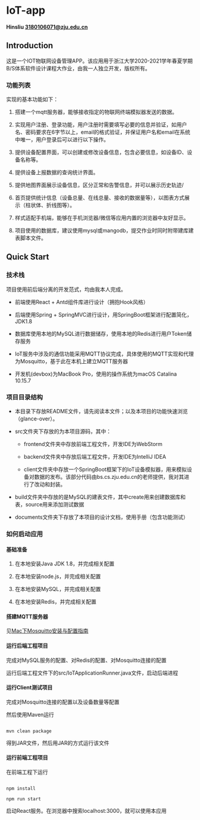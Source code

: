 # IoT-app

**Hinsliu 3180106071@zju.edu.cn**

## Introduction

这是一个IOT物联网设备管理APP。该应用用于浙江大学2020-2021学年春夏学期B/S体系软件设计课程大作业，由我一人独立开发，版权所有。

### 功能列表

实现的基本功能如下：

1.	搭建一个mqtt服务器，能够接收指定的物联网终端模拟器发送的数据。

2.	实现用户注册、登录功能，用户注册时需要填写必要的信息并验证，如用户名、密码要求在6字节以上，email的格式验证，并保证用户名和email在系统中唯一，用户登录后可以进行以下操作。

3.	提供设备配置界面，可以创建或修改设备信息，包含必要信息，如设备ID、设备名称等。

4.	提供设备上报数据的查询统计界面。

5.	提供地图界面展示设备信息，区分正常和告警信息，并可以展示历史轨迹/

6.	首页提供统计信息（设备总量、在线总量、接收的数据量等），以图表方式展示（柱状体、折线图等）。

7.	样式适配手机端，能够在手机浏览器/微信等应用内置的浏览器中友好显示。

8.  项目使用的数据库，建议使用mysql或mangodb，提交作业时同时附带建库建表脚本文件。


## Quick Start

### 技术栈

项目使用前后端分离的开发范式，均由我本人完成。

- 前端使用React + Antd组件库进行设计（拥抱Hook风格）

- 后端使用Spring + SpringMVC进行设计，用SpringBoot框架进行配置简化，JDK1.8

- 数据库使用本地的MySQL进行数据储存，使用本地的Redis进行用户Token储存服务

- IoT服务中涉及的通信功能采用MQTT协议完成，具体使用的MQTT实现和代理为Mosquitto，基于此在本机上建立MQTT服务器

- 开发机(devbox)为MacBook Pro，使用的操作系统为macOS Catalina 10.15.7

### 项目目录结构

- 本目录下存放README文件，请先阅读本文件；以及本项目的功能快速浏览（glance-over）。

- src文件夹下存放的为本项目源码，其中：

  - frontend文件夹中存放前端工程文件，开发IDE为WebStorm

  - backend文件夹中存放后端工程文件，开发IDE为IntelliJ IDEA

  - client文件夹中存放一个SpringBoot框架下的IoT设备模拟器，用来模拟设备对数据的发布。该部分代码由bs.cs.zju.edu.cn的老师提供，我对其进行了改动和封装。

- build文件夹中存放的是MySQL的建表文件，其中create用来创建数据库和表，source用来添加测试数据
  
- documents文件夹下存放了本项目的设计文档，使用手册（包含功能测试）


### 如何启动应用

#### 基础准备

1. 在本地安装Java JDK 1.8，并完成相关配置

2. 在本地安装node.js，并完成相关配置

3. 在本地安装MySQL，并完成相关配置

4. 在本地安装Redis，并完成相关配置 

#### 搭建MQTT服务器

见[Mac下Mosquitto安装与配置指南](./README-Mosquitto.md)

#### 运行后端工程项目

完成对MySQL服务的配置、对Redis的配置、对Mosquitto连接的配置

运行后端工程文件下的src/IoTApplicationRunner.java文件，启动后端进程

#### 运行Client测试项目

完成对Mosquitto连接的配置以及设备数量等配置

然后使用Maven运行

```maven

mvn clean package

```

得到JAR文件，然后用JAR的方式运行该文件
#### 运行前端工程项目

在前端工程下运行

```shell

npm install

npm run start

```

启动React服务。在浏览器中搜索localhost:3000，就可以使用本应用






